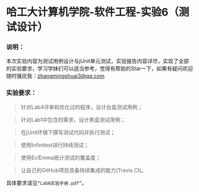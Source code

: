 # 哈工大计算机学院-软件工程-实验6（测试设计）

### 说明：

本次实验内容为测试用例设计与jUnit单元测试，实验报告内容详尽，实现了全部的实验要求，学习学妹们可以适当参考，觉得有帮助的Star一下，如果有疑问欢迎随时骚扰我：zhangmingshuai3@qq.com

### 实验要求：<br>

>针对Lab4评审和优化过的程序，设计白盒测试用例；<br>

>针对Lab1中包含的需求，设计黑盒测试用例； <br>

>在jUnit环境下撰写测试代码并执行测试；<br>

>使用Infinitest进行持续测试；<br>

>使用EclEmma统计测试的覆盖度； <br>

>让自己的GitHub项目具备持续集成的能力(Travis CI)。<br>

具体要求请见`“Lab6实验手册.pdf”`。
